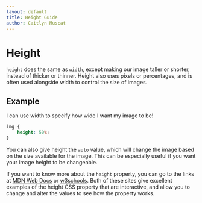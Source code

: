 ```yaml
--- 
layout: default
title: Height Guide
author: Caitlyn Muscat
---
```


# Height

`height` does the same as `width`, except making our image taller or shorter, instead of thicker or thinner. Height also uses pixels or percentages, and is often used alongside width to control the size of images.  

## Example

I can use width to specify how wide I want my image to be! 

```css
img {
    height: 50%; 
}
```

You can also give height the `auto` value, which will change the image based on the size available for the image. This can be especially useful if you want your image height to be changeable. 

If you want to know more about the `height` property, you can go to the links at [MDN Web Docs](https://developer.mozilla.org/en-US/docs/Web/CSS/height) or [w3schools](https://www.w3schools.com/cssref/pr_dim_height.php). Both of these sites give excellent examples of the height CSS property that are interactive, and allow you to change and alter the values to see how the property works. 